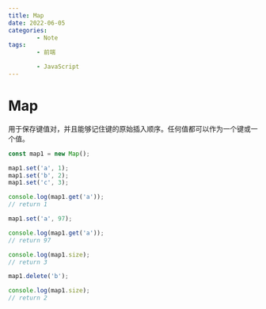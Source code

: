 ```yaml
---
title: Map
date: 2022-06-05
categories:
        - Note
tags:
        - 前端

        - JavaScript
---
```


# Map

用于保存键值对，并且能够记住键的原始插入顺序。任何值都可以作为一个键或一个值。

```js
const map1 = new Map();

map1.set('a', 1);
map1.set('b', 2);
map1.set('c', 3);

console.log(map1.get('a'));
// return 1

map1.set('a', 97);

console.log(map1.get('a'));
// return 97

console.log(map1.size);
// return 3

map1.delete('b');

console.log(map1.size);
// return 2
```
